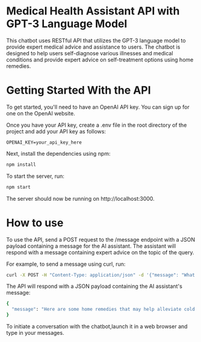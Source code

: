 # Medical Health Assistant API with GPT-3 Language Model
This chatbot uses RESTful API that utilizes the GPT-3 language model to provide expert medical advice and assistance to users. The chatbot is designed to help users self-diagnose various illnesses and medical conditions and provide expert advice on self-treatment options using home remedies.

# Getting Started With the API
To get started, you'll need to have an OpenAI API key. You can sign up for one on the OpenAI website.

Once you have your API key, create a .env file in the root directory of the project and add your API key as follows: 

``` 
OPENAI_KEY=your_api_key_here 
```

Next, install the dependencies using npm:

```bash
npm install
```

To start the server, run:

```bash
npm start
```

The server should now be running on http://localhost:3000.

# How to use 
To use the API, send a POST request to the /message endpoint with a JSON payload containing a message for the AI assistant. The assistant will respond with a message containing expert advice on the topic of the query.

For example, to send a message using curl, run:

```bash
curl -X POST -H "Content-Type: application/json" -d '{"message": "What are some home remedies for a cold?"}' http://localhost:3000/message
```

The API will respond with a JSON payload containing the AI assistant's message:

```bash
{
  "message": "Here are some home remedies that may help alleviate cold symptoms:\n- Drink plenty of fluids\n- Get plenty of rest\n- Use a humidifier\n- Take over-the-counter medications like acetaminophen or ibuprofen for pain and fever"
}
```

To initiate a conversation with the chatbot,launch it in a web browser and type in your messages.

